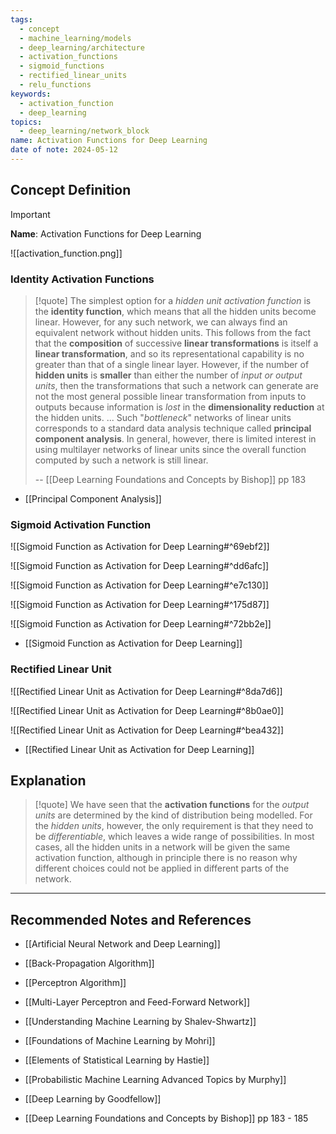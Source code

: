 ```yaml
---
tags:
  - concept
  - machine_learning/models
  - deep_learning/architecture
  - activation_functions
  - sigmoid_functions
  - rectified_linear_units
  - relu_functions
keywords:
  - activation_function
  - deep_learning
topics:
  - deep_learning/network_block
name: Activation Functions for Deep Learning
date of note: 2024-05-12
---
```


## Concept Definition

>[!important]
>**Name**: Activation Functions for Deep Learning

![[activation_function.png]]

### Identity Activation Functions

>[!quote]
>The simplest option for a *hidden unit activation function* is the **identity function**, which means that all the hidden units become linear. However, for any such network, we can always find an equivalent network without hidden units. This follows from the fact that the **composition** of successive **linear transformations** is itself a **linear transformation**, and so its representational capability is no greater than that of a single linear layer. However, if the number of **hidden units** is **smaller** than either the number of *input or output units*, then the transformations that such a network can generate are not the most general possible linear transformation from inputs to outputs because information is *lost* in the **dimensionality reduction** at the hidden units. ... Such "*bottleneck*" networks of linear units corresponds to a standard data analysis technique called **principal component analysis**. In general, however, there is limited interest in using multilayer networks of linear units since the overall function computed by such a network is still linear.
>
>-- [[Deep Learning Foundations and Concepts by Bishop]] pp 183

- [[Principal Component Analysis]]

### Sigmoid Activation Function

![[Sigmoid Function as Activation for Deep Learning#^69ebf2]]

![[Sigmoid Function as Activation for Deep Learning#^dd6afc]]

![[Sigmoid Function as Activation for Deep Learning#^e7c130]]

![[Sigmoid Function as Activation for Deep Learning#^175d87]]

![[Sigmoid Function as Activation for Deep Learning#^72bb2e]]

- [[Sigmoid Function as Activation for Deep Learning]]


### Rectified Linear Unit

![[Rectified Linear Unit as Activation for Deep Learning#^8da7d6]]


![[Rectified Linear Unit as Activation for Deep Learning#^8b0ae0]]


![[Rectified Linear Unit as Activation for Deep Learning#^bea432]]


- [[Rectified Linear Unit as Activation for Deep Learning]]

## Explanation

>[!quote]
>We have seen that the **activation functions** for the *output units* are determined by the kind of distribution being modelled. For the *hidden units*, however, the only requirement is that they need to be *differentiable*, which leaves a wide range of possibilities. In most cases, all the hidden units in a network will be given the same activation function, although in principle there is no reason why different choices could not be applied in different parts of the network.





-----------
##  Recommended Notes and References



- [[Artificial Neural Network and Deep Learning]]
- [[Back-Propagation Algorithm]]
- [[Perceptron Algorithm]]
- [[Multi-Layer Perceptron and Feed-Forward Network]]


- [[Understanding Machine Learning by Shalev-Shwartz]]
- [[Foundations of Machine Learning by Mohri]]
- [[Elements of Statistical Learning by Hastie]]

- [[Probabilistic Machine Learning Advanced Topics by Murphy]]
- [[Deep Learning by Goodfellow]] 
- [[Deep Learning Foundations and Concepts by Bishop]] pp 183 - 185